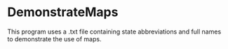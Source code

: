 # DemonstrateMaps
This program uses a .txt file containing state abbreviations and full names to demonstrate the use of maps.
